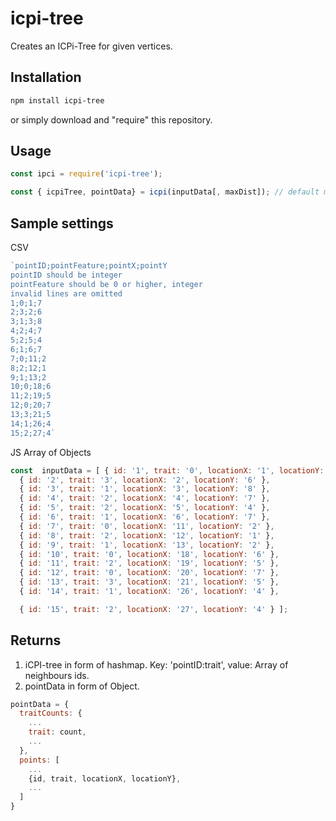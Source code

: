 # icpi-tree
Creates an ICPi-Tree for given vertices.

## Installation

```bash
npm install icpi-tree
```

or simply download and "require" this repository.

## Usage

```js
const ipci = require('icpi-tree');

const { icpiTree, pointData} = icpi(inputData[, maxDist]); // default maxDist is 3

```

## Sample settings

CSV
```js
`pointID;pointFeature;pointX;pointY
pointID should be integer
pointFeature should be 0 or higher, integer
invalid lines are omitted
1;0;1;7
2;3;2;6
3;1;3;8
4;2;4;7
5;2;5;4
6;1;6;7
7;0;11;2
8;2;12;1
9;1;13;2
10;0;18;6
11;2;19;5
12;0;20;7
13;3;21;5
14;1;26;4
15;2;27;4`
```

JS Array of Objects
```js
const  inputData = [ { id: '1', trait: '0', locationX: '1', locationY: '7' },
  { id: '2', trait: '3', locationX: '2', locationY: '6' },
  { id: '3', trait: '1', locationX: '3', locationY: '8' },
  { id: '4', trait: '2', locationX: '4', locationY: '7' },
  { id: '5', trait: '2', locationX: '5', locationY: '4' },
  { id: '6', trait: '1', locationX: '6', locationY: '7' },
  { id: '7', trait: '0', locationX: '11', locationY: '2' },
  { id: '8', trait: '2', locationX: '12', locationY: '1' },
  { id: '9', trait: '1', locationX: '13', locationY: '2' },
  { id: '10', trait: '0', locationX: '18', locationY: '6' },
  { id: '11', trait: '2', locationX: '19', locationY: '5' },
  { id: '12', trait: '0', locationX: '20', locationY: '7' },
  { id: '13', trait: '3', locationX: '21', locationY: '5' },
  { id: '14', trait: '1', locationX: '26', locationY: '4' },

  { id: '15', trait: '2', locationX: '27', locationY: '4' } ];
```

## Returns

1. iCPI-tree in form of hashmap. Key: 'pointID:trait', value: Array of neighbours ids.
2. pointData in form of Object.
```js
pointData = {
  traitCounts: {
    ...
    trait: count,
    ...
  },
  points: [
    ...
    {id, trait, locationX, locationY},
    ...
  ]
}
```
